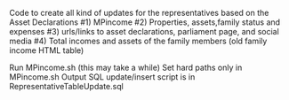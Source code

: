 Code to create  all kind of updates for the representatives based on the Asset Declarations
 #1) MPincome
 #2) Properties, assets,family status and expenses
 #3) urls/links to asset declarations, parliament page, and social media
 #4) Total incomes and assets of the family members (old family income HTML table)



Run MPincome.sh (this may take a while)
Set hard paths only in MPincome.sh
Output SQL update/insert script is in RepresentativeTableUpdate.sql

 
